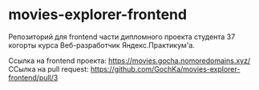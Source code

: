 # movies-explorer-frontend

Репозиторий для frontend части дипломного проекта студента 37 когорты курса Веб-разработчик Яндекс.Практикум'а.

Ссылка на frontend проекта: https://movies.gocha.nomoredomains.xyz/  
ССылка на pull request: https://github.com/GochKa/movies-explorer-frontend/pull/3
